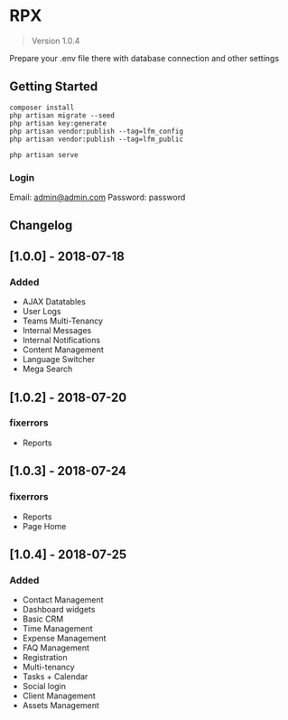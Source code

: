 # RPX
> Version 1.0.4

Prepare your .env file there with database connection and other settings

## Getting Started

```
composer install
php artisan migrate --seed
php artisan key:generate
php artisan vendor:publish --tag=lfm_config
php artisan vendor:publish --tag=lfm_public
```

```
php artisan serve
```

### Login

Email: admin@admin.com
Password: password

## Changelog

## [1.0.0] - 2018-07-18
### Added

- AJAX Datatables
- User Logs
- Teams Multi-Tenancy
- Internal Messages
- Internal Notifications
- Content Management
- Language Switcher
- Mega Search

## [1.0.2] - 2018-07-20
### fixerrors

- Reports

## [1.0.3] - 2018-07-24
### fixerrors

- Reports
- Page Home

## [1.0.4] - 2018-07-25
### Added

- Contact Management
- Dashboard widgets
- Basic CRM
- Time Management
- Expense Management
- FAQ Management
- Registration
- Multi-tenancy
- Tasks + Calendar
- Social login
- Client Management
- Assets Management